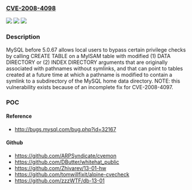### [CVE-2008-4098](https://cve.mitre.org/cgi-bin/cvename.cgi?name=CVE-2008-4098)
![](https://img.shields.io/static/v1?label=Product&message=n%2Fa&color=blue)
![](https://img.shields.io/static/v1?label=Version&message=%3D%20n%2Fa%20&color=brighgreen)
![](https://img.shields.io/static/v1?label=Vulnerability&message=n%2Fa&color=brighgreen)

### Description

MySQL before 5.0.67 allows local users to bypass certain privilege checks by calling CREATE TABLE on a MyISAM table with modified (1) DATA DIRECTORY or (2) INDEX DIRECTORY arguments that are originally associated with pathnames without symlinks, and that can point to tables created at a future time at which a pathname is modified to contain a symlink to a subdirectory of the MySQL home data directory. NOTE: this vulnerability exists because of an incomplete fix for CVE-2008-4097.

### POC

#### Reference
- http://bugs.mysql.com/bug.php?id=32167

#### Github
- https://github.com/ARPSyndicate/cvemon
- https://github.com/DButter/whitehat_public
- https://github.com/Zhivarev/13-01-hw
- https://github.com/tomwillfixit/alpine-cvecheck
- https://github.com/zzzWTF/db-13-01

